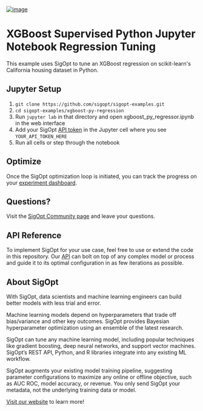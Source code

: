 [![image](https://sigopt.com/static/img/SigOpt_logo_horiz.png?raw=true)](https://sigopt.com)

# XGBoost Supervised Python Jupyter Notebook Regression Tuning

This example uses SigOpt to tune an XGBoost regression on scikit-learn's California housing dataset in Python.

## Jupyter Setup

1. `git clone https://github.com/sigopt/sigopt-examples.git`
2. `cd sigopt-examples/xgboost-py-regression`
3. Run `jupyter lab` in that directory and open xgboost_py_regressor.ipynb in the web interface
4. Add your SigOpt [API token](https://docs.sigopt.com/core-module-api-references/get_started) in the Jupyter cell where you see `YOUR_API_TOKEN_HERE`
5. Run all cells or step through the notebook

## Optimize

Once the SigOpt optimization loop is initiated, you can track the progress on your [experiment dashboard](https://sigopt.com/experiments).

## Questions?
Visit the [SigOpt Community page](https://community.sigopt.com) and leave your questions.

## API Reference
To implement SigOpt for your use case, feel free to use or extend the code in this repository. Our [API](https://docs.sigopt.com) can bolt on top of any complex model or process and guide it to its optimal configuration in as few iterations as possible. 

## About SigOpt

With SigOpt, data scientists and machine learning engineers can build better models with less trial and error.

Machine learning models depend on hyperparameters that trade off bias/variance and other key outcomes. SigOpt provides Bayesian hyperparameter optimization using an ensemble of the latest research.

SigOpt can tune any machine learning model, including popular techniques like gradient boosting, deep neural networks, and support vector machines. SigOpt’s REST API, Python, and R libraries integrate into any existing ML workflow.

SigOpt augments your existing model training pipeline, suggesting parameter configurations to maximize any online or offline objective, such as AUC ROC, model accuracy, or revenue. You only send SigOpt your metadata, not the underlying training data or model.

[Visit our website](https://sigopt.com) to learn more!
